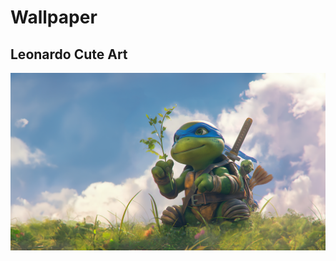# Wallpaper

## Leonardo Cute Art

![](https://github.com/rofidoang03/wallpaper/blob/main/leonardo-cute-art-3840x2160-15290.jpg)
